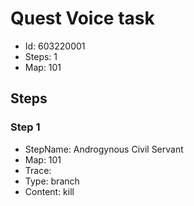# Quest Voice task

- Id: 603220001
- Steps: 1
- Map: 101

## Steps

### Step 1
- StepName:  Androgynous Civil Servant
- Map:  101
- Trace:  
- Type:  branch
- Content:  kill


